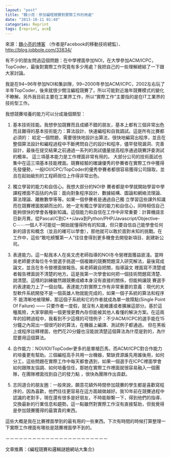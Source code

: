 ```yaml
---
layout: "post"
title: "魏小亮：參加編程競賽對實際工作的用處"
date: "2013-10-11 01:40"
categories: Reprint
tags: [reprint, acm]
---
```


來源：[魏小亮的博客](http://blog.sina.com.cn/s/blog_87f330d301019v0j.html) （作者是Facebook的移動技術總監）、<http://blog.jobbole.com/33834/>

有不少的朋友問過這個問題：在中學裡面參加NOI，在大學參加ACM/ICPC，TopCoder，最後對實際工作究竟有多少用處？我把自己的一些理解總結了一下跟大家討論。

我是在94~96年參加NOI和集訓隊，99~2000年參加ACM/ICPC，2002左右玩了半年TopCoder，後來就很少關注編程競賽了，所以可能對近幾年競賽模式的變化不瞭解。另外我目前主要在工業界工作，所以“實際工作”主要指的是在IT工業界的技術型工作。

我想競賽培養的能力可以分成幾個類型：

1. 基本技術技能。我想參加競賽而且成績不錯的朋友，基本上都有三個非常出色而且難得的基本技術能力：算法設計、快速編程和自我調試。這是所有比賽都必須的： 給定一個問題，需要很快地設計出算法，很快地編寫出程序，並且在整個算法設計和編程過程中不斷拷問自己的設計和程序，儘早發現漏洞、完善設計，最後在提交結果之前通過一系列的測試儘量提高程序通過競賽評委測試的概率。 這三項基本能力是工作裡面非常有用的。 大部分公司的技術面試也集中在這三項基本技能裡面。競賽經驗的確讓優秀的參賽者在實際工作中獲得先發優勢，一般IOI/ICPC/TopCoder的優秀參賽者都很容易獲得公司錄取，並且在起始級別的工程師崗位上作得非常出色。

2. 獨立學習的能力和自信心。我想大部分的NOI參 賽者都是中學就開始學習中學課程裡面不函括的內容：面向對象程序設計、數據結構、圖論和網絡流理論、算法理論、離散數學等等。如果一個參賽者是通過自己獨 立學習這些課外知識而在競賽裡面脫穎而出的，她一定有獨立學習的能力和自信心，同時相信自己能夠很快的學會各種新知識。這個能力和自信在工作中非常重要：計算機語言日新月異，從Pascal/C到C++/Java到Python/PHP/Javascript/Objective-C⋯⋯一個人不可能從一開始就懂得所有的知識，但只要自信自己能學會任何新的語言和概念（並且的確可以學會），那他就可以敢於面對未知的挑戰。在工作中，這些“敢吃螃蟹第一人”往往會得到更多機會去開發新項目、創建新公司。

3. 表達能力。這一點我本人在吳文虎老師指導的NOI冬令營裡面獲益匪淺。當時吳老師要求每位冬令營選手挑選一個複雜的競賽問題深入研究解法，最後寫成論文，並且在冬令營裡面做報告。吳老師親自把關，指導論文 裡面寫不清楚或者報告裡面說不清楚的地方。這是我第一次學會如何把一個技術問題寫清楚、說清楚。這樣的訓練雖然跟競賽成績本身沒有直接的關係，但能夠讓競 賽選手的表達能力上了一個台階。表達能力對實際工作有非常重要的意義：現代的大型軟件系統開發不是一個英雄人物就能完成的，如果一個子系統的算法和程序不 能清晰地被理解，那這個子系統和它的作者就成為單一故障點(Single Point Of Failure) —— 只要作者一度假，就沒有人能維護或者擴展這部分。基於這種風險，大家寧願用一個更慢更費內存但能被其他人看懂的解決方案。在這兩年的招聘過程中，我看到不少這樣的可惜例子：不少ACM/ICPC的選手能在15分鐘之內寫出一個很巧妙的算法，在機器上編譯、測試例子都通過。 但在黑板上或程序註釋裡面，他們花20分鐘也沒能說清楚這個算法為什麼是對的，為什麼要用這個算法。

4. 合作能力：NOI/IOI/TopCoder更多的是單槍匹馬，而ACM/ICPC對合作能力的培養更有幫助。三個編程高手共用一台機器，緊缺資源誰先用誰後用，如何分工，這些問題在實際工作中每天都會遇到，如果一個選手在ICPC裡面學會如何跟隊友協調、如何培養信任，那她在實際工作裡面就很容易融入一個團隊，在團隊裡面找到自己的發力點 ，很快為團隊作出貢獻。

5. 志同道合的朋友圈：一般來說，願意花額外時間參加競賽的學生都是喜歡寫程序的，因為喜歡，他們往往更容易在這方面越做越好。我10年前在競賽過程中認識的老對手，現在還有很多是好朋友，不時能聯繫一下，得到他們的指導、交換最新的行業信息和趨勢。這一點雖然對實際工作沒有直接幫助，但我覺得是參加競賽獲得的最寶貴的東西。

這些大概是我在比賽裡面學到的最有用的一些東西。下次有時間的時候打算整理一下實際工作裡面有哪些是競賽裡面學不到的。

－－－－－－－－－－－－－－－－－－－－－－－

文章推薦：《編程競賽和邏輯謎題網站大集合》
